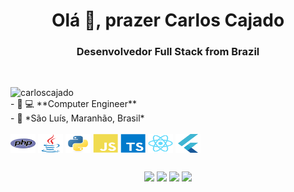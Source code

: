<h1 align="center">Olá 👋, prazer Carlos Cajado</h1>
<h3 align="center">Desenvolvedor Full Stack from Brazil</h3>

<div style="display: inline_block;" ><br>
  <p><img align="left" src="https://github-readme-stats.vercel.app/api/top-langs?username=carloscajado&show_icons=true&locale=en&layout=compact" alt="carloscajado" /> </p>
  <br>
- 👨 ‍💻 **Computer Engineer**
  <br>
- 🌱 *São Luís, Maranhão, Brasil*
</div>

<div style="display: inline_block"><br>
  <img align="center" alt="Rafa-HTML" height="30" width="40" src="https://raw.githubusercontent.com/devicons/devicon/master/icons/php/php-original.svg">
  <img align="center" alt="Rafa-CSS" height="30" width="40" src="https://raw.githubusercontent.com/devicons/devicon/master/icons/java/java-original.svg">
  <img align="center" alt="Rafa-Python" height="30" width="40" src="https://raw.githubusercontent.com/devicons/devicon/master/icons/python/python-original.svg">
  <img align="center" alt="Rafa-Js" height="30" width="40" src="https://raw.githubusercontent.com/devicons/devicon/master/icons/javascript/javascript-plain.svg">
  <img align="center" alt="Rafa-Ts" height="30" width="40" src="https://raw.githubusercontent.com/devicons/devicon/master/icons/typescript/typescript-plain.svg">
  <img align="center" alt="Rafa-React" height="30" width="40" src="https://raw.githubusercontent.com/devicons/devicon/master/icons/react/react-original.svg">
  <img align="center" alt="Rafa-Csharp" height="30" width="40" src="https://raw.githubusercontent.com/devicons/devicon/master/icons/flutter/flutter-original.svg">
</div>
  
  ##
 
<div align="center"">
  <a href="https://instagram.com" target="_blank"><img src="https://img.shields.io/badge/-Instagram-%23E4405F?style=for-the-badge&logo=instagram&logoColor=white" target="_blank"></a>
  <a href="https://web-portifolio.netlify.app/#home" target="_blank"><img src="https://img.shields.io/badge/Netlify-9146FF?style=for-the-badge&logo=netlify&logoColor=white" target="_blank"></a>
  <a href="mailto:carlos.cajado@discente.ufma.br"><img src="https://img.shields.io/badge/-Gmail-%23333?style=for-the-badge&logo=gmail&logoColor=white" target="_blank"></a>
  <a href="https://www.linkedin.com/in/carloscajadodev/" target="_blank"><img src="https://img.shields.io/badge/-LinkedIn-%230077B5?style=for-the-badge&logo=linkedin&logoColor=white" target="_blank"></a>
</div>





